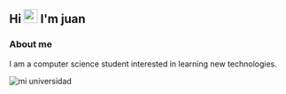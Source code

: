 ## Hi <img src="https://media.giphy.com/media/hvRJCLFzcasrR4ia7z/giphy.gif" width="25px">  I'm juan
### About me

I am a computer science student interested in learning new technologies.

 ![mi universidad](https://upload.wikimedia.org/wikipedia/commons/thumb/9/96/Campus_UTEC_Lima.png/275px-Campus_UTEC_Lima.png)

